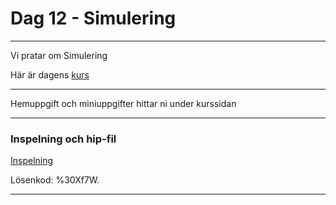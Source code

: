 
# **Dag 12 - Simulering**
___

Vi pratar om Simulering


Här är dagens [kurs](https://github.com/Studio-Konkret/Technical-Direction/tree/main/Kursmoment/118_Intro_Simulering)

___
Hemuppgift och miniuppgifter hittar ni under kurssidan

___
### **Inspelning och hip-fil**
[Inspelning](https://us02web.zoom.us/rec/share/USD-g6Vpaj9eKIWT3v7GQwQjLwC5TV8q9Q5Qf2RR3oQMOSUTC275DiBZP2qDw5Km.Zndfz116Qr_9jWst 
)

Lösenkod: %30Xf7W.



___



